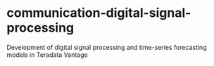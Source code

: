 # communication-digital-signal-processing
 Development of digital signal processing and time-series forecasting models in Teradata Vantage
